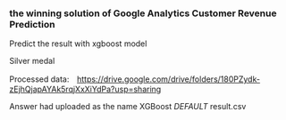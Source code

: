 ### the winning solution of Google Analytics Customer Revenue Prediction




Predict the result with xgboost model

Silver medal

Processed data:　https://drive.google.com/drive/folders/180PZydk-zEjhQjapAYAk5rqjXxXiYdPa?usp=sharing

Answer had uploaded as the name XGBoost _DEFAULT_ result.csv
